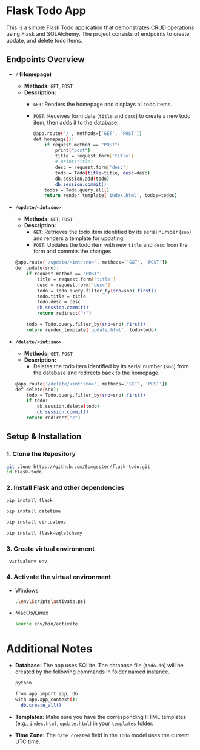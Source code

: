 # Flask Todo App

This is a simple Flask Todo application that demonstrates CRUD operations using Flask and SQLAlchemy. The project consists of endpoints to create, update, and delete todo items.

## Endpoints Overview

- **`/` (Homepage)**
  - **Methods:** `GET`, `POST`
  - **Description:** 
    - `GET`: Renders the homepage and displays all todo items.
    - `POST`: Receives form data (`title` and `desc`) to create a new todo item, then adds it to the database.
   
      ```bash
      @app.route('/', methods=['GET', 'POST'])
      def homepage():
          if request.method == "POST":
              print("post")
              title = request.form['title']
              # print(title)
              desc = request.form['desc']
              todo = Todo(title=title, desc=desc)
              db.session.add(todo)
              db.session.commit()
          todos = Todo.query.all()
          return render_template('index.html', todos=todos)
      ```

- **`/update/<int:sno>`**
  - **Methods:** `GET`, `POST`
  - **Description:** 
    - `GET`: Retrieves the todo item identified by its serial number (`sno`) and renders a template for updating.
    - `POST`: Updates the todo item with new `title` and `desc` from the form and commits the changes.
      
  ```bash
  @app.route('/update/<int:sno>', methods=['GET', 'POST'])
  def update(sno):
      if request.method == "POST":
          title = request.form['title']
          desc = request.form['desc']
          todo = Todo.query.filter_by(sno=sno).first()
          todo.title = title
          todo.desc = desc
          db.session.commit()
          return redirect("/")
  
      todo = Todo.query.filter_by(sno=sno).first()
      return render_template('update.html', todo=todo)
  ```

- **`/delete/<int:sno>`**
  - **Methods:** `GET`, `POST`
  - **Description:** 
    - Deletes the todo item identified by its serial number (`sno`) from the database and redirects back to the homepage.
   
  ```bash
  @app.route('/delete/<int:sno>', methods=['GET', 'POST'])
  def delete(sno):
      todo = Todo.query.filter_by(sno=sno).first()
      if todo:
          db.session.delete(todo)
          db.session.commit()
      return redirect("/")
  ```

## Setup & Installation

### 1. Clone the Repository
```bash
git clone https://github.com/Somgester/flask-todo.git
cd flask-todo

```
### 2. Install Flask and other dependencies
  ```bash
pip install flask

```
```bash
pip install datetime

```
```bash
pip install virtualenv

```

```bash
pip install flask-sqlalchemy 

```

   

### 3. Create virtual environment
   ```bash
    virtualenv env  
   ```

### 4. Activate the virtual environment
  - Windows
       ```bash
       .\env\Scripts\activate.ps1 
       ```
  - MacOs/Linux
    ```bash
    source env/bin/activate
    ```

# Additional Notes

- **Database:** The app uses SQLite. The database file (`todo.db`) will be created by the following commands in folder named instance.
  ```bash
  python
  
  from app import app, db
  with app.app_context():
    db.create_all()
  ```

- **Templates:** Make sure you have the corresponding HTML templates (e.g., `index.html`, `update.html`) in your `templates` folder.

- **Time Zone:** The `date_created` field in the `Todo` model uses the current UTC time.

